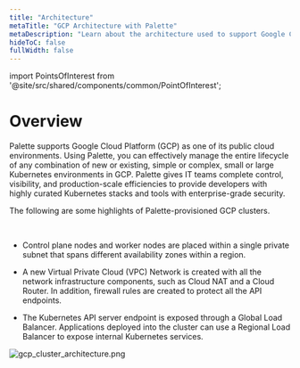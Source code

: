 ```yaml
---
title: "Architecture"
metaTitle: "GCP Architecture with Palette"
metaDescription: "Learn about the architecture used to support Google Cloud using Palette."
hideToC: false
fullWidth: false
---
```





import PointsOfInterest from '@site/src/shared/components/common/PointOfInterest';

# Overview

Palette supports Google Cloud Platform (GCP) as one of its public cloud environments. Using Palette, you can effectively manage the entire lifecycle of any combination of new or existing, simple or complex, small or large Kubernetes environments in GCP. Palette gives IT teams complete control, visibility, and production-scale efficiencies to provide developers with highly curated Kubernetes stacks and tools with enterprise-grade security.

The following are some highlights of Palette-provisioned GCP clusters.

<br />

- Control plane nodes and worker nodes are placed within a single private subnet that spans different availability zones within a region.


- A new Virtual Private Cloud (VPC) Network is created with all the network infrastructure components, such as Cloud NAT and a Cloud Router. In addition, firewall rules are created to protect all the API endpoints.


- The Kubernetes API server endpoint is exposed through a Global Load Balancer. Applications deployed into the cluster can use a Regional Load Balancer to expose internal Kubernetes services.


![gcp_cluster_architecture.png](/assets/docs/images/gcp_cluster_architecture.png)